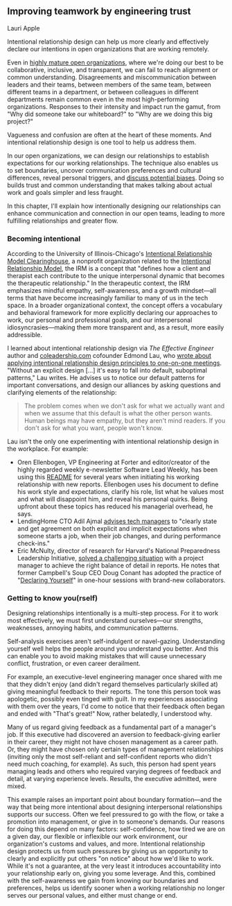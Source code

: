 ## Improving teamwork by engineering trust
Lauri Apple

Intentional relationship design can help us more clearly and effectively declare our intentions in open organizations that are working remotely.

Even in [highly mature open organizations](https://opensource.com/open-organization/17/7/introducing-open-org-maturity-model), where we're doing our best to be collaborative, inclusive, and transparent, we can fail to reach alignment or common understanding.
Disagreements and miscommunication between leaders and their teams, between members of the same team, between different teams in a department, or between colleagues in different departments remain common even in the most high-performing organizations.
Responses to their intensity and impact run the gamut, from "Why did someone take our whiteboard?" to "Why are we doing this big project?"

Vagueness and confusion are often at the heart of these moments.
And intentional relationship design is one tool to help us address them.

In our open organizations, we can design our relationships to establish expectations for our working relationships.
The technique also enables us to set boundaries, uncover communication preferences and cultural differences, reveal personal triggers, and [discuss potential biases](https://opensource.com/open-organization/17/10/open-decision-bias-checklist).
Doing so builds trust and common understanding that makes talking about actual work and goals simpler and less fraught.

In this chapter, I'll explain how intentionally designing our relationships can enhance communication and connection in our open teams, leading to more fulfilling relationships and greater flow.

### Becoming intentional
According to the University of Illinois-Chicago's [Intentional Relationship Model Clearinghouse](https://irm.ahslabs.uic.edu), a nonprofit organization related to the [Intentional Relationship Model](http://irm.ahslabs.uic.edu/what-is-the-irm/), the IRM is a concept that "defines how a client and therapist each contribute to the unique interpersonal dynamic that becomes the therapeutic relationship." In the therapeutic context, the IRM emphasizes mindful empathy, self-awareness, and a growth mindset—all terms that have become increasingly familiar to many of us in the tech space.
In a broader organizational context, the concept offers a vocabulary and behavioral framework for more explicitly declaring our approaches to work, our personal and professional goals, and our interpersonal idiosyncrasies—making them more transparent and, as a result, more easily addressible.

I learned about intentional relationship design via *The Effective Engineer* author and [coleadership.com](http://coleadership.com) cofounder Edmond Lau, who [wrote about applying intentional relationship design principles to one-on-one meetings](http://www.effectiveengineer.com/blog/secret-to-effective-one-on-ones).
"Without an explicit design [...] it's easy to fall into default, suboptimal patterns," Lau writes.
He advises us to notice our default patterns for important conversations, and design our alliances by asking questions and clarifying elements of the relationship:

> The problem comes when we don't ask for what we actually want and when we assume that this default is what the other person wants.
> Human beings may have empathy, but they aren't mind readers.
> If you don't ask for what you want, people won't know.

Lau isn't the only one experimenting with intentional relationship design in the workplace.
For example:

- Oren Ellenbogen, VP Engineering at Forter and editor/creator of the highly regarded weekly e-newsletter Software Lead Weekly, has been using this [README](https://docs.google.com/document/d/1sx5ssYb_xMrmwPpyjD5xP7RvQ7cHweDYlRGn2SXztKw/edit) for several years when initiating his working relationship with new reports.
Ellenbogen uses his document to define his work style and expectations, clarify his role, list what he values most and what will disappoint him, and reveal his personal quirks.
Being upfront about these topics has reduced his managerial overhead, he says.
- LendingHome CTO Adil Ajmal [advises tech managers](http://firstround.com/review/veteran-cto-with-20-years-experience-answers-your-top-startup-building-questions/) to "clearly state and get agreement on both explicit and implicit expectations when someone starts a job, when their job changes, and during performance check-ins."
- Eric McNulty, director of research for Harvard's National Preparedness Leadership Initiative, [solved a challenging situation](https://www.oreilly.com/ideas/are-you-intentionally-designing-your-leadership-relationships) with a project manager to achieve the right balance of detail in reports.
He notes that former Campbell's Soup CEO Doug Conant has adopted the practice of "[Declaring Yourself](https://conantleadership.com/a-highly-effective-leadership-habit-for-building-relationships/)" in one-hour sessions with brand-new collaborators.

### Getting to know you(rself)
Designing relationships intentionally is a multi-step process.
For it to work most effectively, we must first understand ourselves—our strengths, weaknesses, annoying habits, and communication patterns.

Self-analysis exercises aren't self-indulgent or navel-gazing.
Understanding yourself well helps the people around you understand you better.
And this can enable you to avoid making mistakes that will cause unnecessary conflict, frustration, or even career derailment.

For example, an executive-level engineering manager once shared with me that they didn't enjoy (and didn't regard themselves particularly skilled at) giving meaningful feedback to their reports.
The tone this person took was apologetic, possibly even tinged with guilt.
In my experiences associating with them over the years, I'd come to notice that their feedback often began and ended with "That's great!" Now, rather belatedly, I understood why.

Many of us regard giving feedback as a fundamental part of a manager's job.
If this executive had discovered an aversion to feedback-giving earlier in their career, they might not have chosen management as a career path.
Or, they might have chosen only certain types of management relationships (inviting only the most self-reliant and self-confident reports who didn't need much coaching, for example).
As such, this person had spent years managing leads and others who required varying degrees of feedback and detail, at varying experience levels.
Results, the executive admitted, were mixed.

This example raises an important point about boundary formation—and the way that being more intentional about designing interpersonal relationships supports our success.
Often we feel pressured to go with the flow, or take a promotion into management, or give in to someone's demands.
Our reasons for doing this depend on many factors: self-confidence, how tired we are on a given day, our flexible or inflexible our work environment, our organization's customs and values, and more.
Intentional relationship design protects us from such pressures by giving us an opportunity to clearly and explicitly put others "on notice" about how we'd like to work.
While it's not a guarantee, at the very least it introduces accountability into your relationship early on, giving you some leverage.
And this, combined with the self-awareness we gain from knowing our boundaries and preferences, helps us identify sooner when a working relationship no longer serves our personal values, and either must change or end.
